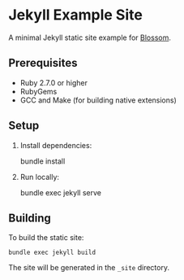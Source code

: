 # Jekyll Example Site

A minimal Jekyll static site example for [Blossom](https://www.blossom-cloud.com).

## Prerequisites

- Ruby 2.7.0 or higher
- RubyGems
- GCC and Make (for building native extensions)

## Setup

1. Install dependencies:

    bundle install

2. Run locally:

    bundle exec jekyll serve

## Building

To build the static site:

    bundle exec jekyll build

The site will be generated in the `_site` directory.